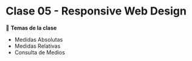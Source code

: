 # Clase 05 - Responsive Web Design

🎯 **Temas de la clase**
- Medidas Absolutas
- Medidas Relativas
- Consulta de Medios